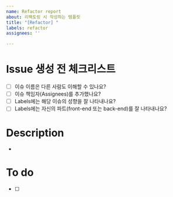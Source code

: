 ```yaml
---
name: Refactor report
about: 리팩토링 시 작성하는 템플릿
title: "[Refactor] "
labels: refactor
assignees: ''

---
```


<!-- (주석) 모두가 보는 이슈입니다. 다른 사람도 이해 할 수 있는 언어로 작성해주시길 바래요~ 바른 말 고운 말 쓰라 이 말이야! -->

# Issue 생성 전 체크리스트
- [ ] 이슈 이름은 다른 사람도 이해할 수 있나요?
- [ ] 이슈 책임자(Assignees)를 추가했나요?
- [ ] Labels에는 해당 이슈의 성향을 잘 나타내나요?
- [ ] Labels에는 자신의 파트(front-end 또는 back-end)를 잘 나타내나요?

# Description
- 

# To do
- [ ] 
